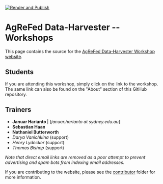 
[![Render and Publish](https://github.com/Sydney-Informatics-Hub/AgReFed-Workshop/actions/workflows/quarto-publish.yml/badge.svg)](https://github.com/Sydney-Informatics-Hub/AgReFed-Workshop/actions/workflows/quarto-publish.yml)

# AgReFed Data-Harvester -- Workshops

This page contains the source for the [AgReFed Data-Harvester Workshop website](https://sydney-informatics-hub.github.io/AgReFed-Workshop/).

## Students

If you are attending this workshop, simply click on the link to the workshop.
The same link can also be found on the "About" section of this GitHub
repository.
## Trainers

-   **Januar Harianto \|** [*januar.harianto at sydney.edu.au*]
-   **Sebastian Haan**
-   **Nathaniel Butterworth**
-   *Darya Vanichkina* (support)
-   *Henry Lydecker* (support)
-   *Thomas Bishop* (support)

*Note that direct email links are removed as a poor attempt to prevent
advertising and spam bots from indexing email addresses.*

If you are contributing to the website, please see the
[contributor](https://github.com/Sydney-Informatics-Hub/AgReFed-Workshop/tree/main/contributor)
folder for more information.